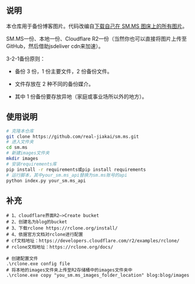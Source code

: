 ## 说明

本仓库用于备份博客图片。代码改编自[下载自己在 SM.MS 图床上的所有图片](https://blog.baoshuo.ren/post/download-smms-image/)。

SM.MS一份、本地一份、Cloudflare R2一份（当然你也可以直接将图片上传至GitHub，然后借助jsdeliver cdn来加速）。

3-2-1备份原则：

+ 备份 3 份，1 份主要文件，2 份备份文件。

+ 文件存放在 2 种不同的备份媒介。

+ 其中 1 份备份要存放异地（家庭或事业场所以外的地方）。

## 使用说明

```bash
# 克隆本仓库
git clone https://github.com/real-jiakai/sm.ms.git
# 进入文件夹
cd sm.ms
# 新建images文件夹
mkdir images
# 安装requirements库
pip install -r requirements或pip install requirements
# 运行脚本，其中your_sm.ms_api替换为sm.ms账号的api
python index.py your_sm.ms_api
```

## 补充

```shell
# 1、cloudflare界面R2—>Create bucket
# 2、创建名为blog的bucket
# 3、下载rclone https://rclone.org/install/
# 4、依据官方文档对rclone进行配置
# cf文档地址：https://developers.cloudflare.com/r2/examples/rclone/
# rclone文档地址：https://rclone.org/docs/

# 创建配置文件
.\rclone.exe config file
# 将本地的images文件夹上传至R2存储桶中的images文件夹中
.\rclone.exe copy "you_sm.ms_images_folder_location" blog:blog/images
```